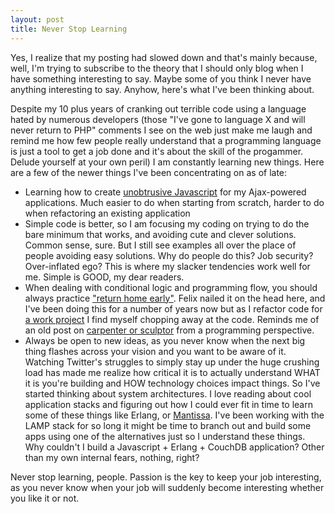 ```yaml
--- 
layout: post
title: Never Stop Learning
---
```

<p>Yes, I realize that my posting had slowed down and that's mainly because, well, I'm trying to subscribe to the theory that I should only blog when I have something interesting to say.  Maybe some of you think I never have anything interesting to say.  Anyhow, here's what I've been thinking about.
</p>
<p>Despite my 10 plus years of cranking out terrible code using a language hated by numerous developers (those "I've gone to language X and will never return to PHP" comments I see on the web just make me laugh and remind me how few people really understand that a programming language is just a tool to get a job done and it's about the skill of the progammer.  Delude yourself at your own peril) I am constantly learning new things.  Here are a few of the newer things I've been concentrating on as of late:
<ul>
<li>Learning how to create <a href="http://simonwillison.net/static/2008/xtech/">unobtrusive Javascript</a> for my Ajax-powered applications.  Much easier to do when starting from scratch, harder to do when refactoring an existing application</li>
<li>Simple code is better, so I am focusing my coding on trying to do the bare minimum that works, and avoiding cute and clever solutions.  Common sense, sure.  But I still see examples all over the place of people avoiding easy solutions.  Why do people do this?  Job security? Over-inflated ego?  This is where my slacker tendencies work well for me.  Simple is GOOD, my dear readers.</li>
<li>When dealing with conditional logic and programming flow, you should always practice <a href="http://www.debuggable.com/posts/programming-psychology-return-home-early:4811de9f-ae28-49c2-a7dc-2f154834cda3">"return home early"</a>.  Felix nailed it on the head here, and I've been doing this for a number of years now but as I refactor code for <a href="http://www.sportso.com">a work project</a> I find myself chopping away at the code.  Reminds me of an old post on <a href="https://www.littlehart.net/atthekeyboard/2007/05/02/carpenter-or-sculptor/">carpenter or sculptor</a> from a programming perspective.</li>
<li>Always be open to new ideas, as you never know when the next big thing flashes across your vision and you want to be aware of it.  Watching Twitter's struggles to simply stay up under the huge crushing load has made me realize how critical it is to actually understand WHAT it is you're building and HOW technology choices impact things.  So I've started thinking about system architectures.  I love reading about cool application stacks and figuring out how I could ever fit in time to learn some of these things like Erlang, or <a href="http://oubiwann.blogspot.com/2008/05/mantissa-alternative-to-lamp.html">Mantissa</a>.  I've been working with the LAMP stack for so long it might be time to branch out and build some apps using one of the alternatives just so I understand these things.  Why couldn't I build a Javascript + Erlang + CouchDB application?  Other than my own internal fears, nothing, right?</li>
</ul></p>
<p>
Never stop learning, people.  Passion is the key to keep your job interesting, as you never know when your job will suddenly become interesting whether you like it or not.
</p>
